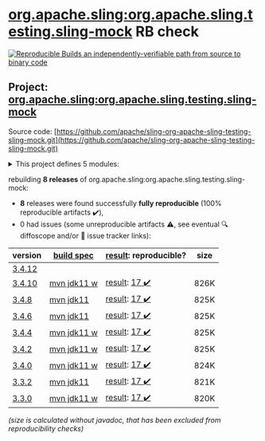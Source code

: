 [org.apache.sling:org.apache.sling.testing.sling-mock](https://central.sonatype.com/artifact/org.apache.sling/org.apache.sling.testing.sling-mock/3.4.10/versions) RB check
=======

[![Reproducible Builds](https://reproducible-builds.org/images/logos/rb.svg) an independently-verifiable path from source to binary code](https://reproducible-builds.org/)

## Project: [org.apache.sling:org.apache.sling.testing.sling-mock](https://central.sonatype.com/artifact/org.apache.sling/org.apache.sling.testing.sling-mock/3.4.10/versions)

Source code: [https://github.com/apache/sling-org-apache-sling-testing-sling-mock.git](https://github.com/apache/sling-org-apache-sling-testing-sling-mock.git)

<details><summary>This project defines 5 modules:</summary>

* [org.apache.sling:org.apache.sling.testing.sling-mock](https://central.sonatype.com/artifact/org.apache.sling/org.apache.sling.testing.sling-mock/3.4.10)
* [org.apache.sling:org.apache.sling.testing.sling-mock.core](https://central.sonatype.com/artifact/org.apache.sling/org.apache.sling.testing.sling-mock.core/3.4.10)
* [org.apache.sling:org.apache.sling.testing.sling-mock.junit4](https://central.sonatype.com/artifact/org.apache.sling/org.apache.sling.testing.sling-mock.junit4/3.4.10)
* [org.apache.sling:org.apache.sling.testing.sling-mock.junit5](https://central.sonatype.com/artifact/org.apache.sling/org.apache.sling.testing.sling-mock.junit5/3.4.10)
* [org.apache.sling:org.apache.sling.testing.sling-mock.parent](https://central.sonatype.com/artifact/org.apache.sling/org.apache.sling.testing.sling-mock.parent/3.4.10)
</details>

rebuilding **8 releases** of org.apache.sling:org.apache.sling.testing.sling-mock:
- **8** releases were found successfully **fully reproducible** (100% reproducible artifacts :heavy_check_mark:),
- 0 had issues (some unreproducible artifacts :warning:, see eventual :mag: diffoscope and/or :memo: issue tracker links):

| version | [build spec](/BUILDSPEC.md) | [result](https://reproducible-builds.org/docs/jvm/): reproducible? | size |
| -- | --------- | ------ | -- |
| [3.4.12](https://central.sonatype.com/artifact/org.apache.sling/org.apache.sling.testing.sling-mock/3.4.12/pom) | | | |
| [3.4.10](https://central.sonatype.com/artifact/org.apache.sling/org.apache.sling.testing.sling-mock/3.4.10/pom) | [mvn jdk11 w](org.apache.sling.testing.sling-mock-3.4.10.buildspec) | [result](org.apache.sling.testing.sling-mock-3.4.10.buildinfo): [17 :heavy_check_mark: ](org.apache.sling.testing.sling-mock-3.4.10.buildcompare) | 826K |
| [3.4.8](https://central.sonatype.com/artifact/org.apache.sling/org.apache.sling.testing.sling-mock/3.4.8/pom) | [mvn jdk11](org.apache.sling.testing.sling-mock-3.4.8.buildspec) | [result](org.apache.sling.testing.sling-mock-3.4.8.buildinfo): [17 :heavy_check_mark: ](org.apache.sling.testing.sling-mock-3.4.8.buildcompare) | 825K |
| [3.4.6](https://central.sonatype.com/artifact/org.apache.sling/org.apache.sling.testing.sling-mock/3.4.6/pom) | [mvn jdk11](org.apache.sling.testing.sling-mock-3.4.6.buildspec) | [result](org.apache.sling.testing.sling-mock-3.4.6.buildinfo): [17 :heavy_check_mark: ](org.apache.sling.testing.sling-mock-3.4.6.buildcompare) | 825K |
| [3.4.4](https://central.sonatype.com/artifact/org.apache.sling/org.apache.sling.testing.sling-mock/3.4.4/pom) | [mvn jdk11 w](org.apache.sling.testing.sling-mock-3.4.4.buildspec) | [result](org.apache.sling.testing.sling-mock-3.4.4.buildinfo): [17 :heavy_check_mark: ](org.apache.sling.testing.sling-mock-3.4.4.buildcompare) | 825K |
| [3.4.2](https://central.sonatype.com/artifact/org.apache.sling/org.apache.sling.testing.sling-mock/3.4.2/pom) | [mvn jdk11 w](org.apache.sling.testing.sling-mock-3.4.2.buildspec) | [result](org.apache.sling.testing.sling-mock-3.4.2.buildinfo): [17 :heavy_check_mark: ](org.apache.sling.testing.sling-mock-3.4.2.buildcompare) | 825K |
| [3.4.0](https://central.sonatype.com/artifact/org.apache.sling/org.apache.sling.testing.sling-mock/3.4.0/pom) | [mvn jdk11 w](org.apache.sling.testing.sling-mock-3.4.0.buildspec) | [result](org.apache.sling.testing.sling-mock-3.4.0.buildinfo): [17 :heavy_check_mark: ](org.apache.sling.testing.sling-mock-3.4.0.buildcompare) | 824K |
| [3.3.2](https://central.sonatype.com/artifact/org.apache.sling/org.apache.sling.testing.sling-mock/3.3.2/pom) | [mvn jdk11](org.apache.sling.testing.sling-mock-3.3.2.buildspec) | [result](org.apache.sling.testing.sling-mock-3.3.2.buildinfo): [17 :heavy_check_mark: ](org.apache.sling.testing.sling-mock-3.3.2.buildcompare) | 821K |
| [3.3.0](https://central.sonatype.com/artifact/org.apache.sling/org.apache.sling.testing.sling-mock/3.3.0/pom) | [mvn jdk11 w](org.apache.sling.testing.sling-mock-3.3.0.buildspec) | [result](org.apache.sling.testing.sling-mock-3.3.0.buildinfo): [17 :heavy_check_mark: ](org.apache.sling.testing.sling-mock-3.3.0.buildcompare) | 820K |

<i>(size is calculated without javadoc, that has been excluded from reproducibility checks)</i>

